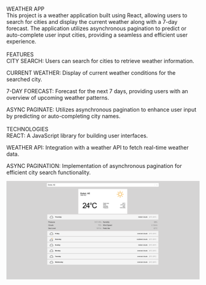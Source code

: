 WEATHER APP 
<br>
This project is a weather application built using React, allowing users to search for cities and display the current weather along with a 7-day forecast. 
The application utilizes asynchronous pagination to predict or auto-complete user input cities, providing a seamless and efficient user experience.
<br>
<br>
FEATURES
<br>
CITY SEARCH: Users can search for cities to retrieve weather information.

CURRENT WEATHER: Display of current weather conditions for the searched city.

7-DAY FORECAST: Forecast for the next 7 days, providing users with an overview of upcoming weather patterns.

ASYNC PAGINATE: Utilizes asynchronous pagination to enhance user input by predicting or auto-completing city names.
<br>
<br>
TECHNOLOGIES
<br>
REACT: A JavaScript library for building user interfaces.

WEATHER API: Integration with a weather API to fetch real-time weather data.

ASYNC PAGINATION: Implementation of asynchronous pagination for efficient city search functionality.

![](weather-app-img.png)
